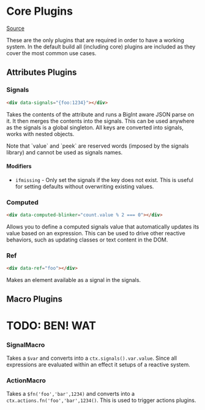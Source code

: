 # Core Plugins

[Source](https://github.com/starfederation/datastar/blob/main/packages/library/src/lib/plugins/official/core.ts)

These are the only plugins that are required in order to have a working system. In the default build all (including core) plugins are included as they cover the most common use cases.

## Attributes Plugins

### Signals

```html
<div data-signals="{foo:1234}"></div>
```

Takes the contents of the attribute and runs a BigInt aware JSON parse on it. It then merges the contents into the signals. This can be used anywhere as the signals is a global singleton. All keys are converted into signals, works with nested objects.

<div class="alert alert-info">
    <div>
        Note that `value` and `peek` are reserved words (imposed by the signals library) and cannot be used as signals names.
    </div>
</div>

#### Modifiers

- `ifmissing` - Only set the signals if the key does not exist. This is useful for setting defaults without overwriting existing values.

### Computed

```html
<div data-computed-blinker="count.value % 2 === 0"></div>
```

Allows you to define a computed signals value that automatically updates its value based on an expression. This can be used to drive other reactive behaviors, such as updating classes or text content in the DOM.

### Ref

```html
<div data-ref="foo"></div>
```

Makes an element available as a signal in the signals.

## Macro Plugins

# TODO: BEN! WAT

### SignalMacro

Takes a `$var` and converts into a `ctx.signals().var.value`. Since all expressions are evaluated within an effect it setups of a reactive system.

### ActionMacro

Takes a `$fn('foo','bar',1234)` and converts into a `ctx.actions.fn('foo','bar',1234()`. This is used to trigger actions plugins.
